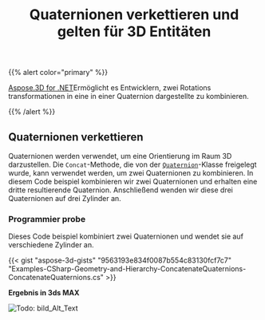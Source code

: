 ﻿---
title: Quaternionen verkettieren und gelten für 3D Entitäten
type: docs
weight: 50
url: /de/net/concatenate-quaternions-and-apply-on-3d-entities/
description: Aspose.3D for .NET ermöglicht es Entwicklern, zwei Rotations transformationen zu einer in einer Quaternion dargestellten zu kombinieren.
---
{{% alert color="primary" %}} 

[Aspose.3D for .NET](https://www.aspose.com/products/3d)Ermöglicht es Entwicklern, zwei Rotations transformationen in eine in einer Quaternion dargestellte zu kombinieren.

{{% /alert %}} 
## **Quaternionen verkettieren**
Quaternionen werden verwendet, um eine Orientierung im Raum 3D darzustellen. Die `Concat`-Methode, die von der [`Quaternion`](https://reference.aspose.com/3d/net/aspose.threed.utilities/quaternion)-Klasse freigelegt wurde, kann verwendet werden, um zwei Quaternionen zu kombinieren. In diesem Code beispiel kombinieren wir zwei Quaternionen und erhalten eine dritte resultierende Quaternion. Anschließend wenden wir diese drei Quaternionen auf drei Zylinder an.
### **Programmier probe**
Dieses Code beispiel kombiniert zwei Quaternionen und wendet sie auf verschiedene Zylinder an.

{{< gist "aspose-3d-gists" "9563193e834f0087b554c83130fcf7c7" "Examples-CSharp-Geometry-and-Hierarchy-ConcatenateQuaternions-ConcatenateQuaternions.cs" >}}


**Ergebnis in 3ds MAX**

![Todo: bild_Alt_Text](concatenate-quaternions-and-apply-on-3d-entities_1.png)

